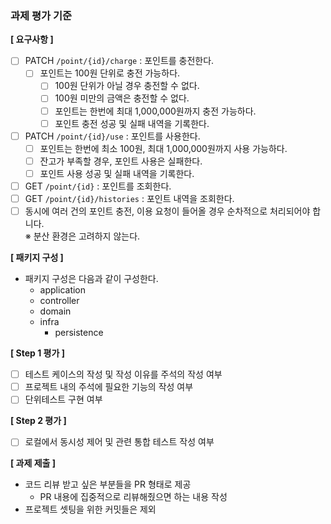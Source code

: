 ### 과제 평가 기준

**[ 요구사항 ]**

- [ ] PATCH  `/point/{id}/charge` : 포인트를 충전한다.
  - [ ] 포인트는 100원 단위로 충전 가능하다.
    - [ ] 100원 단위가 아닐 경우 충전할 수 없다.
    - [ ] 100원 미만의 금액은 충전할 수 없다.
    - [ ] 포인트는 한번에 최대 1,000,000원까지 충전 가능하다.
    - [ ] 포인트 충전 성공 및 실패 내역을 기록한다.
- [ ] PATCH `/point/{id}/use` : 포인트를 사용한다.
  - [ ] 포인트는 한번에 최소 100원, 최대 1,000,000원까지 사용 가능하다.
  - [ ] 잔고가 부족할 경우, 포인트 사용은 실패한다.
  - [ ] 포인트 사용 성공 및 실패 내역을 기록한다.
- [ ] GET `/point/{id}` : 포인트를 조회한다.
- [ ] GET `/point/{id}/histories` : 포인트 내역을 조회한다.
- [ ] 동시에 여러 건의 포인트 충전, 이용 요청이 들어올 경우 순차적으로 처리되어야 합니다.  
※ 분산 환경은 고려하지 않는다.

**[ 패키지 구성 ]**
- 패키지 구성은 다음과 같이 구성한다.
    - application 
    - controller
    - domain
    - infra
      - persistence

**[ Step 1 평가 ]**
- [ ] 테스트 케이스의 작성 및 작성 이유를 주석의 작성 여부
- [ ] 프로젝트 내의 주석에 필요한 기능의 작성 여부
- [ ] 단위테스트 구현 여부

**[ Step 2 평가 ]**
- [ ] 로컬에서 동시성 제어 및 관련 통합 테스트 작성 여부

**[ 과제 제출 ]**
- 코드 리뷰 받고 싶은 부분들을 PR 형태로 제공
  - PR 내용에 집중적으로 리뷰해줬으면 하는 내용 작성
- 프로젝트 셋팅을 위한 커밋들은 제외